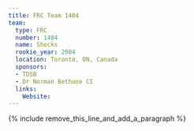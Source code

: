 ```yaml
---
title: FRC Team 1404
team:
  type: FRC
  number: 1404
  name: Shocks
  rookie_year: 2004
  location: Toronto, ON, Canada
  sponsors:
  - TDSB
  - Dr Norman Bethune CI
  links:
    Website:
---
```


{% include remove_this_line_and_add_a_paragraph %}
